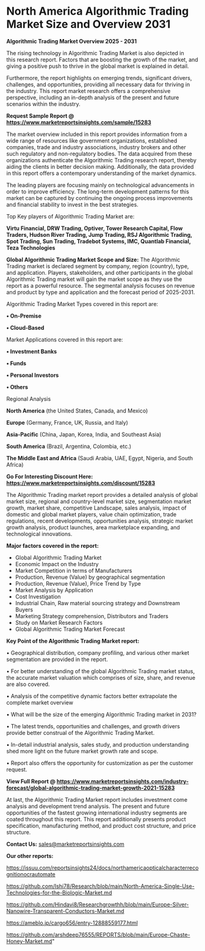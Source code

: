 # North America Algorithmic Trading Market Size and Overview 2031

<Strong> Algorithmic Trading Market Overview 2025 - 2031</strong>

The rising technology in Algorithmic Trading Market is also depicted in this research report. Factors that are boosting the growth of the market, and giving a positive push to thrive in the global market is explained in detail.

Furthermore, the report highlights on emerging trends, significant drivers, challenges, and opportunities, providing all necessary data for thriving in the industry. This report market research offers a comprehensive perspective, including an in-depth analysis of the present and future scenarios within the industry.

<strong>Request Sample Report @ <a href=https://www.marketreportsinsights.com/sample/15283>https://www.marketreportsinsights.com/sample/15283</a></strong>

The market overview included in this report provides information from a wide range of resources like government organizations, established companies, trade and industry associations, industry brokers and other such regulatory and non-regulatory bodies. The data acquired from these organizations authenticate the Algorithmic Trading research report, thereby aiding the clients in better decision making. Additionally, the data provided in this report offers a contemporary understanding of the market dynamics.

The leading players are focusing mainly on technological advancements in order to improve efficiency. The long-term development patterns for this market can be captured by continuing the ongoing process improvements and financial stability to invest in the best strategies.

Top Key players of Algorithmic Trading Market are:

<strong>Virtu Financial, DRW Trading, Optiver, Tower Research Capital, Flow Traders, Hudson River Trading, Jump Trading, RSJ Algorithmic Trading, Spot Trading, Sun Trading, Tradebot Systems, IMC, Quantlab Financial, Teza Technologies</strong>

<strong><b>Global Algorithmic Trading Market Scope and Size:</b></strong>
The Algorithmic Trading market is declared segment by company, region (country), type, and application. Players, stakeholders, and other participants in the global Algorithmic Trading market will gain the market scope as they use the report as a powerful resource. The segmental analysis focuses on revenue and product by type and application and the forecast period of 2025-2031.

Algorithmic Trading Market Types covered in this report are:

<strong>• On-Premise

• Cloud-Based</strong>

Market Applications covered in this report are:

<strong>• Investment Banks

• Funds

• Personal Investors

• Others</strong> 

Regional Analysis

<strong>North America</strong> (the United States, Canada, and Mexico)

<strong>Europe</strong> (Germany, France, UK, Russia, and Italy)

<strong>Asia-Pacific</strong> (China, Japan, Korea, India, and Southeast Asia)

<strong>South America</strong> (Brazil, Argentina, Colombia, etc.)

<strong>The Middle East and Africa</strong> (Saudi Arabia, UAE, Egypt, Nigeria, and South Africa)

<strong>Go For Interesting Discount Here: <a href=https://www.marketreportsinsights.com/discount/15283>https://www.marketreportsinsights.com/discount/15283</a></strong>

The Algorithmic Trading market report provides a detailed analysis of global market size, regional and country-level market size, segmentation market growth, market share, competitive Landscape, sales analysis, impact of domestic and global market players, value chain optimization, trade regulations, recent developments, opportunities analysis, strategic market growth analysis, product launches, area marketplace expanding, and technological innovations.

<strong><b>Major factors covered in the report:</b></strong>
<ul>
  <li>Global Algorithmic Trading Market </li>
  <li>Economic Impact on the Industry</li>
  <li>Market Competition in terms of Manufacturers</li>
  <li>Production, Revenue (Value) by geographical segmentation</li>
  <li>Production, Revenue (Value), Price Trend by Type</li>
  <li>Market Analysis by Application</li>
  <li>Cost Investigation</li>
  <li>Industrial Chain, Raw material sourcing strategy and Downstream Buyers</li>
  <li>Marketing Strategy comprehension, Distributors and Traders</li>
  <li>Study on Market Research Factors</li>
  <li>Global Algorithmic Trading Market Forecast</li>
</ul>

<strong><b>Key Point of the Algorithmic Trading Market report:</b></strong>

• Geographical distribution, company profiling, and various other market segmentation are provided in the report.

• For better understanding of the global Algorithmic Trading market status, the accurate market valuation which comprises of size, share, and revenue are also covered.

• Analysis of the competitive dynamic factors better extrapolate the complete market overview

• What will be the size of the emerging Algorithmic Trading market in 2031?

• The latest trends, opportunities and challenges, and growth drivers provide better construal of the Algorithmic Trading Market.

• In-detail industrial analysis, sales study, and production understanding shed more light on the future market growth rate and scope.

• Report also offers the opportunity for customization as per the customer request.

<strong><b>View Full Report @ <a href=https://www.marketreportsinsights.com/industry-forecast/global-algorithmic-trading-market-growth-2021-15283>https://www.marketreportsinsights.com/industry-forecast/global-algorithmic-trading-market-growth-2021-15283</a></b></strong>


At last, the Algorithmic Trading Market report includes investment come analysis and development trend analysis. The present and future opportunities of the fastest growing international industry segments are coated throughout this report. This report additionally presents product specification, manufacturing method, and product cost structure, and price structure.

<strong>Contact Us:</strong>
sales@marketreportsinsights.com

<strong>Our other reports:</strong>

<a href=https://issuu.com/reportsinsights24/docs/northamericaopticalcharacterrecognitionocrautomate>https://issuu.com/reportsinsights24/docs/northamericaopticalcharacterrecognitionocrautomate</a>

<a href=https://github.com/Ishi78/Research/blob/main/North-America-Single-Use-Technologies-for-the-Biologic-Market.md>https://github.com/Ishi78/Research/blob/main/North-America-Single-Use-Technologies-for-the-Biologic-Market.md</a>

<a href=https://github.com/Hindavi8/Researchgrowthh/blob/main/Europe-Silver-Nanowire-Transparent-Conductors-Market.md>https://github.com/Hindavi8/Researchgrowthh/blob/main/Europe-Silver-Nanowire-Transparent-Conductors-Market.md</a>

<a href=https://ameblo.jp/cargo656/entry-12888559177.html>https://ameblo.jp/cargo656/entry-12888559177.html</a>

<a href=https://github.com/arshdeep76555/REPORTS/blob/main/Europe-Chaste-Honey-Market.md>https://github.com/arshdeep76555/REPORTS/blob/main/Europe-Chaste-Honey-Market.md</a>"
